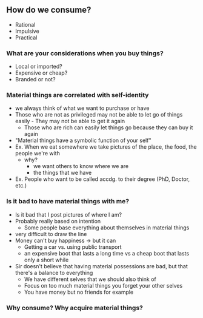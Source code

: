 ## How do we consume?
- Rational
- Impulsive
- Practical

### What are your considerations when you buy things?
- Local or imported?
- Expensive or cheap?
- Branded or not?


### Material things are correlated with self-identity
- we always think of what we want to purchase or have
- Those who are not as privileged may not be able to let go of things easily
		- They may not be able to get it again
	- Those who are rich can easily let things go because they can buy it again
- "Material things have a symbolic function of your self"
- Ex. When we eat somewhere we take pictures of the place, the food, the people we're with
	- why? 
		- we want others to know where we are
		- the things that we have
- Ex. People who want to be called accdg. to their degree (PhD, Doctor, etc.)

### Is it bad to have material things with me? 
- Is it bad that I post pictures of where I am?
- Probably really based on intention
	- Some people base everything about themselves in material things
- very difficult to draw the line
- Money can't buy happiness -> but it can 
	- Getting a car vs. using public transport
	- an expensive boot that lasts a long time vs a cheap boot that lasts only a short while
- Sir doesn't believe that having material possessions are bad, but that there's a balance to everything
	- We have different selves that we should also think of
	- Focus on too much material things you forget your other selves
	- You have money but no friends for example

### Why consume? Why acquire material things?
